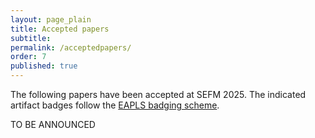 ```yaml
---
layout: page_plain
title: Accepted papers
subtitle:
permalink: /acceptedpapers/
order: 7
published: true
---
```


<style>
td > img { max-width: 48px } td:last-child { min-width: max-content }
</style>

The following papers have been accepted at SEFM 2025. The indicated artifact badges follow the [EAPLS badging scheme](https://eapls.org/pages/artifact_badges/).

TO BE ANNOUNCED

